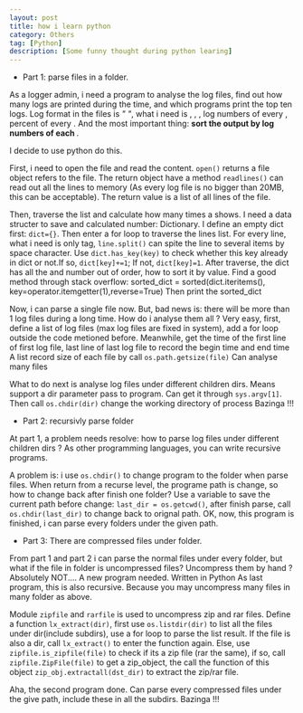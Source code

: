 ```yaml
---
layout: post
title: how i learn python
category: Others
tag: [Python]
description: [Some funny thought during python learing]
---
```


* Part 1: parse files in a folder. 

As a logger admin, i need a program to analyse the log files, find out how many logs are printed during the time, and which programs print the top ten logs.
Log format in the files is *"<date> <time> <pid> <tid> <level> <tag> <log string>"*, what i need is <date>, <time>, <tag>, log numbers of every <tag>, percent of every <tag>. And the most important thing: __sort the output by log numbers of each <tag>__.

I decide to use python do this.

First, i need to open the file and read the content. `open()` returns a file object refers to the file. The return object have a method `readlines()` can read out all the lines to memory (As every log file is no bigger than 20MB, this can be acceptable). The return value is a list of all lines of the file.

Then, traverse the list and calculate how many times a <tag> shows. I need a data structer to save <tag> and calculated number: Dictionary. I define an empty dict first: `dict={}`. Then enter a for loop to traverse the lines list.
For every line, what i need is only tag, `line.split()` can spite the line to several items by space character. Use `dict.has_key(key)` to check whether this key already in dict or not.If so, `dict[key]+=1`; If not, `dict[key]=1`. 
After traverse, the dict has all the <tag> and number out of order, how to sort it by value. Find a good method through stack overflow: 
	sorted_dict = sorted(dict.iteritems(), key=operator.itemgetter(1),reverse=True)
Then print the sorted_dict

Now, i can parse a single file now. But, bad news is: there will be more than 1 log files during a long time. How do i analyse them all ?
Very easy, first, define a list of log files (max log files are fixed in system), add a for loop outside the code metioned before. Meanwhile, get the time of the first line of first log file, last line of last log file to record the begin time and end time
A list record size of each file by call `os.path.getsize(file)`
Can analyse many files

What to do next is analyse log files under different children dirs. Means support a dir parameter pass to program. Can get it through `sys.argv[1]`. Then call `os.chdir(dir)` change the working directory of process
Bazinga !!!

* Part 2: recursivly parse folder

At part 1, a problem needs resolve: how to parse log files under different children dirs ?
As other programming languages, you can write recursive programs. 

A problem is: i use `os.chdir()` to change program to the folder when parse files. When return from a recurse level, the programe path is change, so how to change back after finish one folder?
Use a variable to save the current path before change: `last_dir = os.getcwd()`, after finish parse, call `os.chdir(last_dir)` to change back to orignal path.
OK, now, this program is finished, i can parse every folders under the given path.

* Part 3: There are compressed files under folder.

From part 1 and part 2 i can parse the normal files under every folder, but what if the file in folder is uncompressed files? Uncompress them by hand ? Absolutely NOT....
A new program needed. Written in Python
As last program, this is also recursive. Because you may uncompress many files in many folder as above.

Module `zipfile` and `rarfile` is used to uncompress zip and rar files. Define a function `lx_extract(dir)`, first use `os.listdir(dir)` to list all the files under dir(include subdirs), use a for loop to parse the list result. If the file is also a dir, call `lx_extract()` to enter the function again. Else, use `zipfile.is_zipfile(file)` to check if its a zip file (rar the same), if so, call `zipfile.ZipFile(file)` to get a zip_object, the call the function of this object `zip_obj.extractall(dst_dir)` to extract the zip/rar file.

Aha, the second program done. Can parse every compressed files under the give path, include these in all the subdirs.
Bazinga !!!
	
